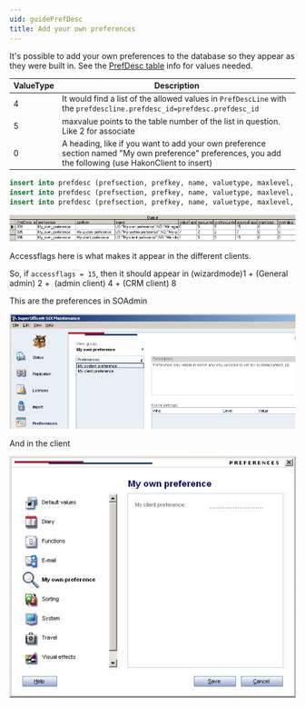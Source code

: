 ```yaml
---
uid: guidePrefDesc
title: Add your own preferences
---
```


It's possible to add your own preferences to the database so they appear as they were built in. See the [PrefDesc table][1] info for values needed.

| ValueType | Description |
|-----------|-------------|
| 4 | It would find a list of the allowed values in `PrefDescLine` with the `prefdescline.prefdesc_id=prefdesc.prefdesc_id`|
| 5 | maxvalue points to the table number of the list in question. Like 2 for associate |
| 0 | A heading, like if you want to add your own preference section named "My own preference" preferences, you add the following (use HakonClient to insert) |

```SQL
insert into prefdesc (prefsection, prefkey, name, valuetype, maxlevel, sysmaxlevel, accessflags, description) values ('My_own_preference','.', 'US:"My own preference";NO:"Min egen preferanse"', 0, 5, 5, 15, 'US:"The heading only translated to English and Norwegian";NO:"Overskriften - kun oversatt til engelsk og norsk"') 
insert into prefdesc (prefsection, prefkey, name, valuetype, maxlevel, sysmaxlevel, accessflags, description) values ('My_own_preference', 'My system preference', 'US:"My system preference";NO:"My system preferanse"', 7, 2, 2, 7, 'US:"Preference only visible in admin and only possible to set for system(contact_id)";NO:"Preferanse som kun er synlig i admin og kun kan settes for hele systemet (contact_id)"') 
insert into prefdesc (prefsection, prefkey, name, valuetype, maxlevel, sysmaxlevel, accessflags, description) values ('My_own_preference', 'My client preference', 'US:"My client preference";NO:"Min klient preferanse"', 1, 5, 5, 15, 'US:"Preference visible in GUI, may be set by each user (number)";NO:"Synlig i klienten og kan settes pr bruker(nummer)"') 
```

![x][img1]

Accessflags here is what makes it appear in the different clients.

So, if `accessflags = 15`, then it should appear in (wizardmode)1 + (General admin) 2 +  (admin client) 4 + (CRM client) 8

This are the preferences in SOAdmin

![x][img2]

And in the client

![x][img3]

<!-- Referenced links -->
[1]: ../tables/prefdesc.md

<!-- Referenced images -->
[img1]: media/prefdesc.jpg
[img2]: media/prefadmin.jpg
[img3]: media/prefclient.jpg
